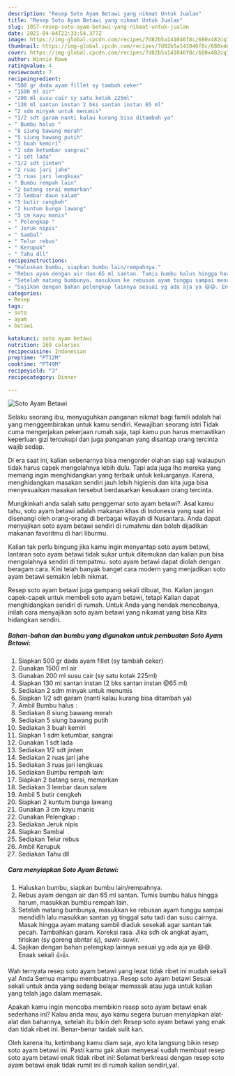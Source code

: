 ```yaml
---
description: "Resep Soto Ayam Betawi yang nikmat Untuk Jualan"
title: "Resep Soto Ayam Betawi yang nikmat Untuk Jualan"
slug: 1057-resep-soto-ayam-betawi-yang-nikmat-untuk-jualan
date: 2021-04-04T22:33:54.377Z
image: https://img-global.cpcdn.com/recipes/7d82b5a141046f8c/680x482cq70/soto-ayam-betawi-foto-resep-utama.jpg
thumbnail: https://img-global.cpcdn.com/recipes/7d82b5a141046f8c/680x482cq70/soto-ayam-betawi-foto-resep-utama.jpg
cover: https://img-global.cpcdn.com/recipes/7d82b5a141046f8c/680x482cq70/soto-ayam-betawi-foto-resep-utama.jpg
author: Winnie Rowe
ratingvalue: 4
reviewcount: 7
recipeingredient:
- "500 gr dada ayam fillet sy tambah ceker"
- "1500 ml air"
- "200 ml susu cair sy satu kotak 225ml"
- "130 ml santan instan 2 bks santan instan 65 ml"
- "2 sdm minyak untuk menumis"
- "1/2 sdt garam nanti kalau kurang bisa ditambah ya"
- " Bumbu halus "
- "8 siung bawang merah"
- "5 siung bawang putih"
- "3 buah kemiri"
- "1 sdm ketumbar sangrai"
- "1 sdt lada"
- "1/2 sdt jinten"
- "2 ruas jari jahe"
- "3 ruas jari lengkuas"
- " Bumbu rempah lain"
- "2 batang serai memarkan"
- "3 lembar daun salam"
- "5 butir cengkeh"
- "2 kuntum bunga lawang"
- "3 cm kayu manis"
- " Pelengkap "
- " Jeruk nipis"
- " Sambal"
- " Telur rebus"
- " Kerupuk"
- " Tahu dll"
recipeinstructions:
- "Haluskan bumbu, siapkan bumbu lain/rempahnya."
- "Rebus ayam dengan air dan 65 ml santan. Tumis bumbu halus hingga harum, masukkan bumbu rempah lain."
- "Setelah matang bumbunya, masukkan ke rebusan ayam tunggu sampai mendidih lalu masukkan santan yg tinggal satu tadi dan susu cairnya. Masak hingga ayam matang sambil diaduk sesekali agar santan tak pecah. Tambahkan garam. Koreksi rasa. Jika sdh ok angkat ayam, tiriskan (sy goreng sbntar sj), suwir-suwir."
- "Sajikan dengan bahan pelengkap lainnya sesuai yg ada aja ya 😄😄. Enaak sekali 👍👍."
categories:
- Resep
tags:
- soto
- ayam
- betawi

katakunci: soto ayam betawi 
nutrition: 269 calories
recipecuisine: Indonesian
preptime: "PT12M"
cooktime: "PT49M"
recipeyield: "3"
recipecategory: Dinner

---
```



![Soto Ayam Betawi](https://img-global.cpcdn.com/recipes/7d82b5a141046f8c/680x482cq70/soto-ayam-betawi-foto-resep-utama.jpg)

Selaku seorang ibu, menyuguhkan panganan nikmat bagi famili adalah hal yang menggembirakan untuk kamu sendiri. Kewajiban seorang istri Tidak cuma mengerjakan pekerjaan rumah saja, tapi kamu pun harus memastikan keperluan gizi tercukupi dan juga panganan yang disantap orang tercinta wajib sedap.

Di era  saat ini, kalian sebenarnya bisa mengorder olahan siap saji walaupun tidak harus capek mengolahnya lebih dulu. Tapi ada juga lho mereka yang memang ingin menghidangkan yang terbaik untuk keluarganya. Karena, menghidangkan masakan sendiri jauh lebih higienis dan kita juga bisa menyesuaikan masakan tersebut berdasarkan kesukaan orang tercinta. 



Mungkinkah anda salah satu penggemar soto ayam betawi?. Asal kamu tahu, soto ayam betawi adalah makanan khas di Indonesia yang saat ini disenangi oleh orang-orang di berbagai wilayah di Nusantara. Anda dapat menyajikan soto ayam betawi sendiri di rumahmu dan boleh dijadikan makanan favoritmu di hari liburmu.

Kalian tak perlu bingung jika kamu ingin menyantap soto ayam betawi, lantaran soto ayam betawi tidak sukar untuk ditemukan dan kalian pun bisa mengolahnya sendiri di tempatmu. soto ayam betawi dapat diolah dengan beragam cara. Kini telah banyak banget cara modern yang menjadikan soto ayam betawi semakin lebih nikmat.

Resep soto ayam betawi juga gampang sekali dibuat, lho. Kalian jangan capek-capek untuk membeli soto ayam betawi, tetapi Kalian dapat menghidangkan sendiri di rumah. Untuk Anda yang hendak mencobanya, inilah cara menyajikan soto ayam betawi yang nikamat yang bisa Kita hidangkan sendiri.

<!--inarticleads1-->

##### Bahan-bahan dan bumbu yang digunakan untuk pembuatan Soto Ayam Betawi:

1. Siapkan 500 gr dada ayam fillet (sy tambah ceker)
1. Gunakan 1500 ml air
1. Gunakan 200 ml susu cair (sy satu kotak 225ml)
1. Siapkan 130 ml santan instan (2 bks santan instan @65 ml)
1. Sediakan 2 sdm minyak untuk menumis
1. Siapkan 1/2 sdt garam (nanti kalau kurang bisa ditambah ya)
1. Ambil  Bumbu halus :
1. Sediakan 8 siung bawang merah
1. Sediakan 5 siung bawang putih
1. Sediakan 3 buah kemiri
1. Siapkan 1 sdm ketumbar, sangrai
1. Gunakan 1 sdt lada
1. Sediakan 1/2 sdt jinten
1. Sediakan 2 ruas jari jahe
1. Sediakan 3 ruas jari lengkuas
1. Sediakan  Bumbu rempah lain:
1. Siapkan 2 batang serai, memarkan
1. Sediakan 3 lembar daun salam
1. Ambil 5 butir cengkeh
1. Siapkan 2 kuntum bunga lawang
1. Gunakan 3 cm kayu manis
1. Gunakan  Pelengkap :
1. Sediakan  Jeruk nipis
1. Siapkan  Sambal
1. Sediakan  Telur rebus
1. Ambil  Kerupuk
1. Sediakan  Tahu dll




<!--inarticleads2-->

##### Cara menyiapkan Soto Ayam Betawi:

1. Haluskan bumbu, siapkan bumbu lain/rempahnya.
1. Rebus ayam dengan air dan 65 ml santan. Tumis bumbu halus hingga harum, masukkan bumbu rempah lain.
1. Setelah matang bumbunya, masukkan ke rebusan ayam tunggu sampai mendidih lalu masukkan santan yg tinggal satu tadi dan susu cairnya. Masak hingga ayam matang sambil diaduk sesekali agar santan tak pecah. Tambahkan garam. Koreksi rasa. Jika sdh ok angkat ayam, tiriskan (sy goreng sbntar sj), suwir-suwir.
1. Sajikan dengan bahan pelengkap lainnya sesuai yg ada aja ya 😄😄. Enaak sekali 👍👍.




Wah ternyata resep soto ayam betawi yang lezat tidak ribet ini mudah sekali ya! Anda Semua mampu membuatnya. Resep soto ayam betawi Sesuai sekali untuk anda yang sedang belajar memasak atau juga untuk kalian yang telah jago dalam memasak.

Apakah kamu ingin mencoba membikin resep soto ayam betawi enak sederhana ini? Kalau anda mau, ayo kamu segera buruan menyiapkan alat-alat dan bahannya, setelah itu bikin deh Resep soto ayam betawi yang enak dan tidak ribet ini. Benar-benar taidak sulit kan. 

Oleh karena itu, ketimbang kamu diam saja, ayo kita langsung bikin resep soto ayam betawi ini. Pasti kamu gak akan menyesal sudah membuat resep soto ayam betawi enak tidak ribet ini! Selamat berkreasi dengan resep soto ayam betawi enak tidak rumit ini di rumah kalian sendiri,ya!.

